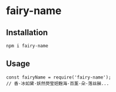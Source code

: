 # fairy-name

## Installation
```console
npm i fairy-name
```

## Usage
```console
const fairyName = require('fairy-name');
// 香·冰如黛·妖然燢莹妲麴海·百薰·朵·落丝赬...
```